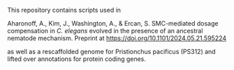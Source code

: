 This repository contains scripts used in 

Aharonoff, A., Kim, J., Washington, A., & Ercan, S. SMC-mediated dosage compensation in _C. elegans_ evolved in the presence of an ancestral nematode mechanism. Preprint at https://doi.org/10.1101/2024.05.21.595224

as well as a rescaffolded genome for Pristionchus pacificus (PS312) and lifted over annotations for protein coding genes.
